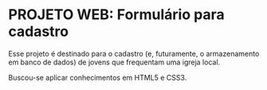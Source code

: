 # PROJETO WEB: Formulário para cadastro

Esse projeto é destinado para o cadastro (e, futuramente, o armazenamento em banco de dados) de jovens que frequentam uma igreja local. 

Buscou-se aplicar conhecimentos em HTML5 e CSS3.
